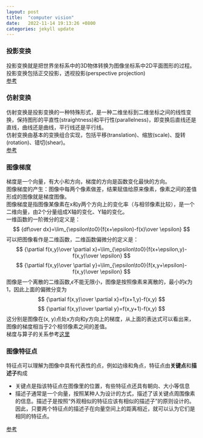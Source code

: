```yaml
---
layout: post
title:  "computer vision"
date:   2022-11-14 19:13:26 +0800
categories: jekyll update
---
```


### 投影变换
投影变换就是把世界坐标系中的3D物体转换为图像坐标系中2D平面图形的过程。   
投影变换包括正交投影，透视投影(perspective projection)  
[参考](https://zhuanlan.zhihu.com/p/430306805)

### 仿射变换
仿射变换是投影变换的一种特殊形式，是一种二维坐标到二维坐标之间的线性变换，保持图形的平直性(straightness)和平行性(parallelness)，即变换后直线还是直线，曲线还是曲线，平行线还是平行线。   
仿射变换由基本的变换组合实现，包括平移(translation)、缩放(scale)、旋转(rotation)、错切(shear)。   
[参考](https://zhuanlan.zhihu.com/p/387408410)

### 图像梯度
梯度是一个向量，有大小和方向，梯度的方向是函数变化最快的方向。   
图像梯度的产生：图像中每两个像素做差，结果赋值给原来像素，像素之间的差值形成的图像就是梯度图像。  
图像梯度是指图像某像素在x和y两个方向上的变化率（与相邻像素比较），是一个二维向量，由2个分量组成X轴的变化、Y轴的变化。  
一维函数的一阶微分的定义是：   
$$
{df\over dx}=\lim_{\epsilon\to0}{f(x+\epsilon)-f(x)\over \epsilon}
$$
可以把图像看作是二维函数，二维函数偏微分的定义是：   
$$
{\partial f(x,y)\over \partial x}=\lim_{\epsilon\to0}{f(x+\epsilon,y)-f(x,y)\over \epsilon}
$$
$$
{\partial f(x,y)\over \partial y}=\lim_{\epsilon\to0}{f(x,y+\epsilon)-f(x,y)\over \epsilon}
$$
图像是一个离散的二维函数,$\epsilon$不能无限小，图像是按照像素来离散的，最小的$\epsilon$为1，因此上面的偏微分变为   
$$
{\partial f(x,y)\over \partial x}=f(x+1,y)-f(x,y)
$$
$$
{\partial f(x,y)\over \partial y}=f(x,y+1)-f(x,y)
$$
这分别是图像在(x, y)点处x方向和y方向上的梯度，从上面的表达式可以看出来，图像的梯度相当于2个相邻像素之间的差值。   
梯度与算子的关系参考[这里](https://blog.csdn.net/u013185349/article/details/84583572)

### 图像特征点
特征点可以理解为图像中具有代表性的点，例如边缘和角点，特征点由**关键点**和**描述子**构成   
* 关键点是指该特征点在图像里的位置，有些特征点还具有朝向、大小等信息   
* 描述子通常是一个向量，按照某种人为设计的方式，描述了该关键点周围像素的信息。描述子是按照“外观相似的特征应该有相似的描述子”的原则设计的。因此，只要两个特征点的描述子在向量空间上的距离相近，就可以认为它们是相同的特征点。

[参考](https://blog.csdn.net/qq_28087491/article/details/118805512)